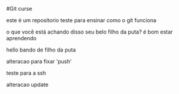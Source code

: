 #Git curse

este é um repositorio teste
para ensinar como o git funciona

o que você está achando disso seu belo filho da puta?
é bom estar aprendendo


hello bando de filho da puta

alteracao para fixar 'push'

teste para a ssh

alteracao update